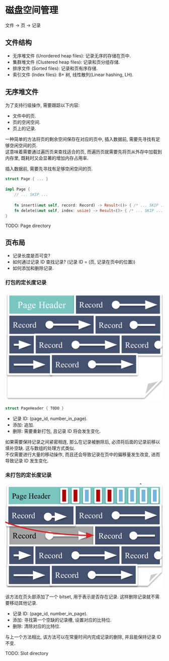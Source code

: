# 磁盘空间管理

文件 -> 页 -> 记录

## 文件结构

- 无序堆文件 (Unordered heap files): 记录无序的存储在页中.
- 集群堆文件 (Clustered heap files): 记录和页分组存储.
- 排序文件 (Sorted files): 记录和页有序存储.
- 索引文件 (Index files): B+ 树, 线性散列(Linear hashing, LH).

## 无序堆文件

为了支持行级操作, 需要跟踪以下内容:

- 文件中的页.
- 页的空闲空间.
- 页上的记录.

一种简单的方法将页的剩余空间保存在对应的页中, 插入数据前, 需要先寻找有足够空闲空间的页.  
这意味着需要通过遍历页来查找适合的页, 而遍历页就需要先将页从外存中加载到内存里, 既耗时又会显著的增加内存占用率.

插入数据前, 需要先寻找有足够空闲空间的页.

```rust
struct Page { ... }

impl Page {
    // ... SKIP ...

    fn insert(&mut self, record: Record) -> Result<()> { /* ... SKIP ... */ }
    fn delete(&mut self, index: usize) -> Result<()> { /* ... SKIP ... */ }
}
```

TODO: Page directory

## 页布局

- 记录长度是否可变?
- 如何通过记录 ID 查找记录? (记录 ID = (页, 记录在页中的位置))
- 如何添加和删除记录.

### 打包的定长度记录

![](assets/packed_fix_length_page.png)  

```rust
struct PageHeader { TODO }
```

- 记录 ID: (page_id, number_in_page).
- 添加: 追加.
- 删除: 需要重新打包, 且记录 ID 将会发生变化.

如果需要保持记录之间紧密相连, 那么在记录被删除后, 必须将后面的记录前移以填补空缺. 这与数组的处理方式类似.  
不仅需要进行大量的移动操作, 而且还会导致记录在页中的偏移量发生改变, 进而导致记录 ID 发生变化.

### 未打包的定长度记录

![](assets/unpacked_fix_length_page.png)  

该方法在页头部添加了一个 bitset, 用于表示是否存在记录. 这样删除记录就不需要移动其他记录.

- 记录 ID: (page_id, number_in_page).
- 添加: 寻找第一个空缺的记录槽, 设置对应的比特位.
- 删除: 清除对应的比特位.

与上一个方法相比, 该方法可以在常量时间内完成记录的删除, 并且能保持记录 ID 不变.

TODO: Slot directory
